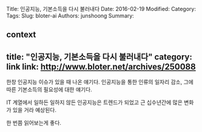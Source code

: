 Title: 인공지능, 기본소득을 다시 불러내다
Date: 2016-02-19
Modified:
Category:
Tags:
Slug: bloter-ai
Authors: junshoong
Summary:


context
---
title: "인공지능, 기본소득을 다시 불러내다"
category: link
link: http://www.bloter.net/archives/250088
---

한창 인공지능 이슈가 있을 때 나온 얘기다. 인공지능을 통한 인류의 일자리 감소, 그에 따른 기본소득의 필요성에 대한 얘기다.

IT 계열에서 일하든 일하지 않든 인공지능은 트렌드가 되었고 근 십수년간에 많은 변화가 있을 거라 예상된다.

한 번쯤 읽어보는게 좋다.
